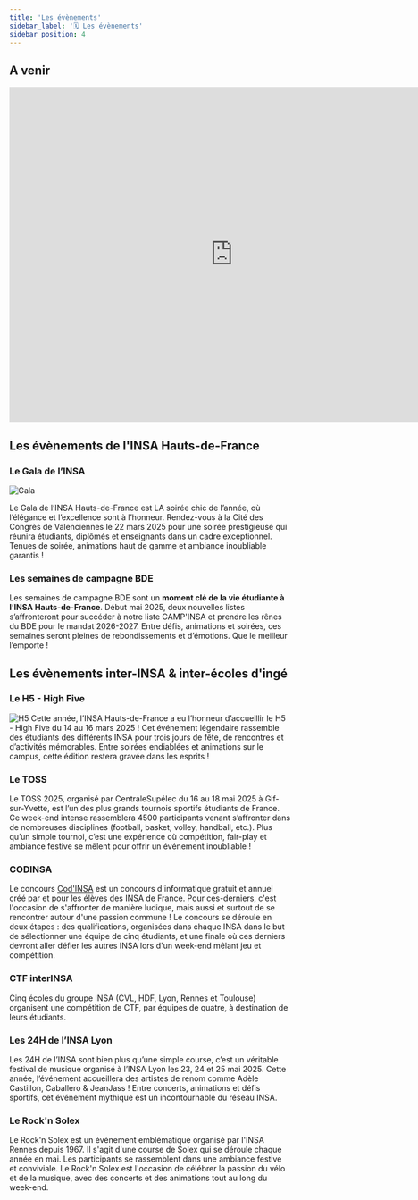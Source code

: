 ```yaml
---
title: 'Les évènements'
sidebar_label: '🗓️ Les évènements'
sidebar_position: 4
---
```

## A venir

<iframe src="https://calendar.google.com/calendar/u/0/embed?color=%234986e7&color=%237bd148&color=%23b99aff&color=%23d06b64&color=%23f691b2&src=c_636fd23d7309e28f094f4faa8264c0db4362c6f9fa3c66169c631b154ccd6cba@group.calendar.google.com&src=c_8139ad11b8ad56b3fae6259fa6811b9a472e21e59d29bf41f74e2f2040dfd528@group.calendar.google.com&src=c_ba6390e875dffbc739525b202170ee48b518fe9bed0e35f1db320ba5add6a525@group.calendar.google.com&src=c_bdcbd9e5948133a0c84e8790e10e1f972bd8b714f203fa5b60b77873cd2d6c7b@group.calendar.google.com&src=c_c2197c247bfc828f36b8e97162aeaa0c43753676cc66e2245b06318fd38027ce@group.calendar.google.com" width="800" height="600" frameborder="0" scrolling="no"></iframe>







## Les évènements de l'INSA Hauts-de-France

### Le Gala de l’INSA

![Gala](/img/bde/events/gala-insa-22-23.webp)

Le Gala de l’INSA Hauts-de-France est LA soirée chic de l’année, où l’élégance et l’excellence sont à l’honneur. Rendez-vous à la Cité des Congrès de Valenciennes le 22 mars 2025 pour une soirée prestigieuse qui réunira étudiants, diplômés et enseignants dans un cadre exceptionnel. Tenues de soirée, animations haut de gamme et ambiance inoubliable garantis !

### Les semaines de campagne BDE
Les semaines de campagne BDE sont un **moment clé de la vie étudiante à l’INSA Hauts-de-France**. Début mai 2025, deux nouvelles listes s’affronteront pour succéder à notre liste CAMP'INSA et prendre les rênes du BDE pour le mandat 2026-2027. Entre défis, animations et soirées, ces semaines seront pleines de rebondissements et d’émotions. Que le meilleur l’emporte !


## Les évènements inter-INSA & inter-écoles d'ingé

### Le H5 - High Five

![H5](/img/bde/events/highfiverose.png)
Cette année, l’INSA Hauts-de-France a eu l’honneur d’accueillir le H5 - High Five du 14 au 16 mars 2025 ! Cet événement légendaire rassemble des étudiants des différents INSA pour trois jours de fête, de rencontres et d’activités mémorables. Entre soirées endiablées et animations sur le campus, cette édition restera gravée dans les esprits !


### Le TOSS
Le TOSS 2025, organisé par CentraleSupélec du 16 au 18 mai 2025 à Gif-sur-Yvette, est l’un des plus grands tournois sportifs étudiants de France. Ce week-end intense rassemblera 4500 participants venant s’affronter dans de nombreuses disciplines (football, basket, volley, handball, etc.). Plus qu’un simple tournoi, c’est une expérience où compétition, fair-play et ambiance festive se mêlent pour offrir un événement inoubliable !

### CODINSA
Le concours [Cod'INSA](htps://codinsa.org) est un concours d'informatique gratuit et annuel créé par et pour les élèves des INSA de France. Pour ces-derniers, c'est l'occasion de s'affronter de manière ludique, mais aussi et surtout de se rencontrer autour d'une passion commune ! Le concours se déroule en deux étapes : des qualifications, organisées dans chaque INSA dans le but de sélectionner une équipe de cinq étudiants, et une finale où ces derniers devront aller défier les autres INSA lors d'un week-end mêlant jeu et compétition.


### CTF interINSA
Cinq écoles du groupe INSA (CVL, HDF, Lyon, Rennes et Toulouse) organisent une compétition de CTF, par équipes de quatre, à destination de leurs étudiants.

### Les 24H de l’INSA Lyon
Les 24H de l’INSA sont bien plus qu’une simple course, c’est un véritable festival de musique organisé à l’INSA Lyon les 23, 24 et 25 mai 2025. Cette année, l’événement accueillera des artistes de renom comme Adèle Castillon, Caballero & JeanJass ! Entre concerts, animations et défis sportifs, cet événement mythique est un incontournable du réseau INSA.

### Le Rock'n Solex
Le Rock'n Solex est un événement emblématique organisé par l'INSA Rennes depuis 1967. Il s'agit d'une course de Solex qui se déroule chaque année en mai. Les participants se rassemblent dans une ambiance festive et conviviale. Le Rock'n Solex est l'occasion de célébrer la passion du vélo et de la musique, avec des concerts et des animations tout au long du week-end.

